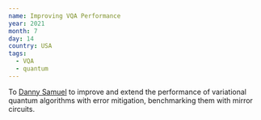 ```yaml
---
name: Improving VQA Performance
year: 2021
month: 7
day: 14
country: USA
tags:
  - VQA
  - quantum
---
```

To [Danny Samuel](https://www.linkedin.com/in/danny-samuel-9a8a621ba/) to improve and extend the performance of variational quantum algorithms with error mitigation, benchmarking them with mirror circuits.
